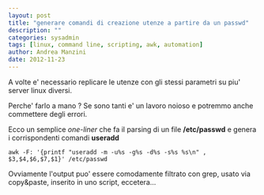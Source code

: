 ```yaml
---
layout: post
title: "generare comandi di creazione utenze a partire da un passwd"
description: ""
categories: sysadmin
tags: [linux, command line, scripting, awk, automation]
author: Andrea Manzini
date: 2012-11-23
---
```


A volte e' necessario replicare le utenze con gli stessi parametri su piu' server linux diversi.

Perche' farlo a mano ? Se sono tanti e' un lavoro noioso e potremmo anche commettere degli errori.

Ecco un semplice *one-liner* che fa il parsing di un file **/etc/passwd** e genera
i corrispondenti comandi **useradd**

    awk -F: '{printf "useradd -m -u%s -g%s -d%s -s%s %s\n" , $3,$4,$6,$7,$1}' /etc/passwd

Ovviamente l'output puo' essere comodamente filtrato con grep, usato via copy&paste, inserito in uno script, eccetera...

